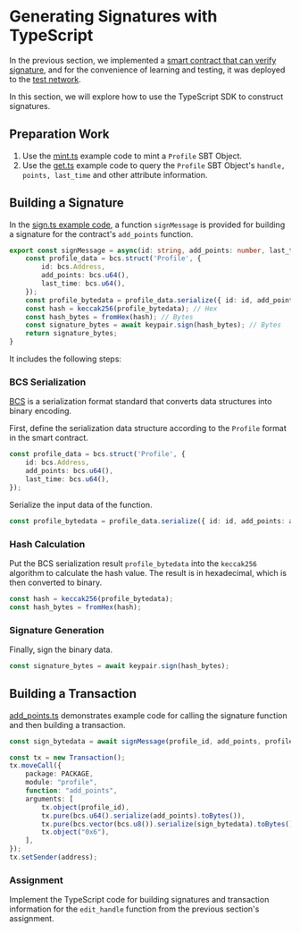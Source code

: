 # Generating Signatures with TypeScript

In the previous section, we implemented a [smart contract that can verify signature](../example_projects/verify_profile/sources/verify_profile.move), and for the convenience of learning and testing, it was deployed to the [test network](https://explorer.polymedia.app/object/0xeae0ae9f148538131e4022fb4e5ec72336a61c10601d26a1957bb02fb7d3da83?network=testnet).

In this section, we will explore how to use the TypeScript SDK to construct signatures.

## Preparation Work

1. Use the [mint.ts](../example_projects/verify_profile/scripts/mint.ts) example code to mint a `Profile` SBT Object.
2. Use the [get.ts](../example_projects/verify_profile/scripts/get.ts) example code to query the `Profile` SBT Object's `handle, points, last_time` and other attribute information.

## Building a Signature

In the [sign.ts example code](../example_projects/verify_profile/scripts/sign.ts), a function `signMessage` is provided for building a signature for the contract's `add_points` function.

```TypeScript
export const signMessage = async(id: string, add_points: number, last_time: number): Promise<Uint8Array> => {
    const profile_data = bcs.struct('Profile', {
        id: bcs.Address,
        add_points: bcs.u64(),
        last_time: bcs.u64(),
    });
    const profile_bytedata = profile_data.serialize({ id: id, add_points: add_points, last_time: last_time }).toBytes(); // Bytes
    const hash = keccak256(profile_bytedata); // Hex
    const hash_bytes = fromHex(hash); // Bytes
    const signature_bytes = await keypair.sign(hash_bytes); // Bytes
    return signature_bytes;
}
```

It includes the following steps:

### BCS Serialization

[BCS](https://github.com/MystenLabs/sui/blob/main/sdk/bcs/src/bcs.ts) is a serialization format standard that converts data structures into binary encoding.

First, define the serialization data structure according to the `Profile` format in the smart contract.
```TypeScript
const profile_data = bcs.struct('Profile', {
    id: bcs.Address,
    add_points: bcs.u64(),
    last_time: bcs.u64(),
});
```
Serialize the input data of the function.
```TypeScript
const profile_bytedata = profile_data.serialize({ id: id, add_points: add_points, last_time: last_time }).toBytes();
```

### Hash Calculation

Put the BCS serialization result `profile_bytedata` into the `keccak256` algorithm to calculate the hash value. The result is in hexadecimal, which is then converted to binary.
```TypeScript
const hash = keccak256(profile_bytedata);
const hash_bytes = fromHex(hash);
```

### Signature Generation

Finally, sign the binary data.
```TypeScript
const signature_bytes = await keypair.sign(hash_bytes);
```

## Building a Transaction

[add_points.ts](../example_projects/verify_profile/scripts/add_points.ts) demonstrates example code for calling the signature function and then building a transaction.

```TypeScript
const sign_bytedata = await signMessage(profile_id, add_points, profile_last_time);

const tx = new Transaction();
tx.moveCall({
    package: PACKAGE,
    module: "profile",
    function: "add_points",
    arguments: [
        tx.object(profile_id),
        tx.pure(bcs.u64().serialize(add_points).toBytes()),
        tx.pure(bcs.vector(bcs.u8()).serialize(sign_bytedata).toBytes()),
        tx.object("0x6"),
    ],
});
tx.setSender(address);
```

### Assignment

Implement the TypeScript code for building signatures and transaction information for the `edit_handle` function from the previous section's assignment.
